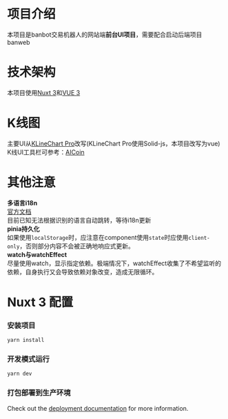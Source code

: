 # 项目介绍
本项目是banbot交易机器人的网站端**前台UI项目**，需要配合启动后端项目banweb  


# 技术架构
本项目使用[Nuxt 3](https://nuxt.com/docs/getting-started/introduction)和[VUE 3](https://vuejs.org/guide/introduction.html)


# K线图
主要UI从[KLineChart Pro](https://pro.klinecharts.com/getting-started.html)改写(KLineChart Pro使用Solid-js，本项目改写为vue)  
K线UI工具栏可参考：[AICoin](https://www.aicoin.com/chart/okcoinfutures_btcquarter)  

# 其他注意
 **多语言i18n**  
[官方文档](https://v8.i18n.nuxtjs.org/)  
目前已知无法根据识别的语言自动跳转，等待i18n更新  
**pinia持久化**  
如果使用`localStorage`时，应注意在component使用`state`时应使用`client-only`，否则部分内容不会被正确地响应式更新。  
**watch与watchEffect**  
尽量使用watch，显示指定依赖。极端情况下，watchEffect收集了不希望监听的依赖，自身执行又会导致依赖对象改变，造成无限循环。  

# Nuxt 3 配置

### 安装项目
```bash
yarn install
```
### 开发模式运行
```bash
yarn dev
```
### 打包部署到生产环境
Check out the [deployment documentation](https://nuxt.com/docs/getting-started/deployment) for more information.
